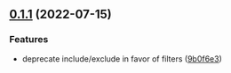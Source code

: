 ## [0.1.1](https://github.com/SAP/ui5-tooling-webc/compare/9b0f6e3ac8d84953c2c82f748dcc8919811b4094...v0.1.1) (2022-07-15)


### Features

* deprecate include/exclude in favor of filters ([9b0f6e3](https://github.com/SAP/ui5-tooling-webc/commit/9b0f6e3ac8d84953c2c82f748dcc8919811b4094))




